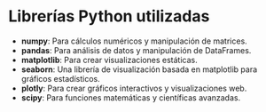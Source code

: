 # Librerías Python utilizadas

- **numpy**: Para cálculos numéricos y manipulación de matrices.
- **pandas**: Para análisis de datos y manipulación de DataFrames.
- **matplotlib**: Para crear visualizaciones estáticas.
- **seaborn**: Una librería de visualización basada en matplotlib para gráficos estadísticos.
- **plotly**: Para crear gráficos interactivos y visualizaciones web.
- **scipy**: Para funciones matemáticas y científicas avanzadas.
